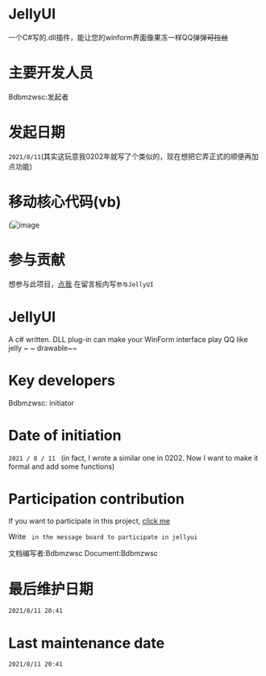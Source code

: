 # JellyUI
一个C#写的.dll插件，能让您的winform界面像果冻一样QQ弹弹~~可拉丝~~

# 主要开发人员
Bdbmzwsc:发起者

# 发起日期
```2021/8/11```(其实这玩意我0202年就写了个类似的，现在想把它弄正式的顺便再加点功能)

# 移动核心代码(vb)
(![image](https://user-images.githubusercontent.com/88311279/129032838-5e526924-979d-439b-9181-93c0f4ba316c.png)


# 参与贡献
想参与此项目，[点我](https://erha.vercel.app)
在留言板内写```参与JellyUI```

# JellyUI

A c# written. DLL plug-in can make your WinForm interface play QQ like jelly ~ ~ drawable~~

# Key developers

Bdbmzwsc: initiator

# Date of initiation

```2021 / 8 / 11 ``` (in fact, I wrote a similar one in 0202. Now I want to make it formal and add some functions)

# Participation contribution

If you want to participate in this project, [click me](https://erha.vercel.app)

Write ``` in the message board to participate in jellyui```

文档编写者:Bdbmzwsc
Document:Bdbmzwsc

# 最后维护日期
```2021/8/11 20:41```

# Last maintenance date
```2021/8/11 20:41```


